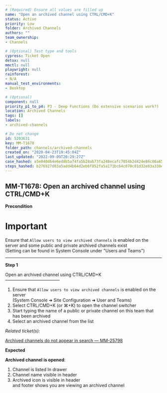 ```yaml
---
# (Required) Ensure all values are filled up
name: "Open an archived channel using CTRL/CMD+K"
status: Active
priority: Low
folder: Archived Channels
authors: ""
team_ownership: 
- Channels

# (Optional) Test type and tools
cypress: Ticket Open
detox: null
mmctl: null
playwright: null
rainforest: 
- N/A
manual_test_environments: 
- Desktop

# (Optional)
component: null
priority_p1_to_p4: P3 - Deep Functions (Do extensive scenarios work?)
location: Archived Channels
tags: []
labels: 
- archived-channels

# Do not change
id: 5203631
key: MM-T1678
folder_path: channels/archived-channels
created_on: "2020-04-23T19:45:04Z"
last_updated: "2022-09-09T20:29:27Z"
case_hashed: a5e040d64e6ed8b5a74fa5b28ab73fa248ecafc7054b2d424e86c86a6502cd600c778d45698ea74a40506406b695931c
steps_hashed: b276927d03a5add4b64d2eb6f852fa5a171bc64c070c81d32e03a330e1f4a8f9c3d61554dbe0c46d8643ba15d121e647
---
```


## MM-T1678: Open an archived channel using CTRL/CMD+K

**Precondition**

# Important

Ensure that `Allow users to view archived channels` is enabled on the server and some public and private archived channels exist\
(Setting can be found in System Console under "Users and Teams")

---

**Step 1**

Open an archived channel using CTRL/CMD+K\
–––––––––––––––––––––––––

1. Ensure that `Allow users to view archived channels` is enabled on the server
   \
   (System Console ➜ Site Configuration ➜ User and Teams)
2. Select CTRL/CMD+K (or ⌘+K) to open the channel switcher
3. Start typing the name of a public or private channel on this team that has been archived
4. Select an archived channel from the list

_Related ticket(s):_

[Archived channels do not appear in search — MM-25798](https://mattermost.atlassian.net/browse/MM-25798)

**Expected**

**Archived channel is opened**:

1. Channel is listed In drawer
2. Channel name visible in header
3. Archived icon is visible in header
   \
   and footer shows you are viewing an archived channel
